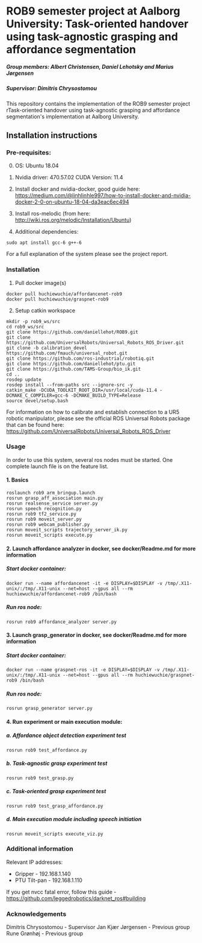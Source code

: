 # ROB9 semester project at Aalborg University: Task-oriented handover using task-agnostic grasping and affordance segmentation
##### Group members: Albert Christensen, Daniel Lehotsky and Marius Jørgensen
##### Supervisor: Dimitris Chrysostomou

This repository contains the implementation of the ROB9 semester project rTask-oriented handover using task-agnostic grasping and affordance segmentation's implementation at Aalborg University.

## Installation instructions

### Pre-requisites:

0. OS: Ubuntu 18.04

1. Nvidia driver: 470.57.02
	 CUDA Version:  11.4

2. Install docker and nvidia-docker, good guide here: https://medium.com/@linhlinhle997/how-to-install-docker-and-nvidia-docker-2-0-on-ubuntu-18-04-da3eac6ec494

3. Install ros-melodic (from here: http://wiki.ros.org/melodic/Installation/Ubuntu)

4. Additional dependencies:
```
sudo apt install gcc-6 g++-6
```

For a full explanation of the system please see the project report.


### Installation

1. Pull docker image(s)
```
docker pull huchiewuchie/affordancenet-rob9
docker pull huchiewuchie/graspnet-rob9
```

2. Setup catkin workspace
```
mkdir -p rob9_ws/src
cd rob9_ws/src
git clone https://github.com/daniellehot/ROB9.git
git clone https://github.com/UniversalRobots/Universal_Robots_ROS_Driver.git
git clone -b calibration_devel https://github.com/fmauch/universal_robot.git
git clone https://github.com/ros-industrial/robotiq.git
git clone https://github.com/daniellehot/ptu.git
git clone https://github.com/TAMS-Group/bio_ik.git
cd ..
rosdep update
rosdep install --from-paths src --ignore-src -y
catkin_make -DCUDA_TOOLKIT_ROOT_DIR=/usr/local/cuda-11.4 -DCMAKE_C_COMPILER=gcc-6 -DCMAKE_BUILD_TYPE=Release
source devel/setup.bash
```
For information on how to calibrate and establish connection to a UR5 robotic manipulator, please see the official ROS Universal Robots package that can be found here: https://github.com/UniversalRobots/Universal_Robots_ROS_Driver

### Usage

In order to use this system, several ros nodes must be started. One complete launch file is on the feature list.

#### 1. Basics
```
roslaunch rob9 arm_bringup.launch
rosrun grasp_aff_association main.py
rosrun realsense_service server.py
rosrun speech recognition.py
rosrun rob9 tf2_service.py
rosrun rob9 moveit_server.py
rosrun rob9 webcam_publisher.py
rosrun moveit_scripts trajectory_server_ik.py
rosrun moveit_scripts execute.py
```

#### 2. Launch affordance analyzer in docker, see docker/Readme.md for more information

##### Start docker container:
```
docker run --name affordancenet -it -e DISPLAY=$DISPLAY -v /tmp/.X11-unix/:/tmp/.X11-unix --net=host --gpus all --rm huchiewuchie/affordancenet-rob9 /bin/bash
```

##### Run ros node:
```
rosrun rob9 affordance_analyzer server.py
```


#### 3. Launch grasp_generator in docker, see docker/Readme.md for more information

##### Start docker container:
```
docker run --name graspnet-ros -it -e DISPLAY=$DISPLAY -v /tmp/.X11-unix/:/tmp/.X11-unix --net=host --gpus all --rm huchiewuchie/graspnet-rob9 /bin/bash
```

##### Run ros node:
```
rosrun grasp_generator server.py
```

#### 4. Run experiment or main execution module:

##### a. Affordance object detection experiment test
```
rosrun rob9 test_affordance.py
```

##### b. Task-agnostic grasp experiment test
```
rosrun rob9 test_grasp.py
```

##### c. Task-oriented grasp experiment test
```
rosrun rob9 test_grasp_affordance.py
```

##### d. Main execution module including speech initiation
```
rosrun moveit_scripts execute_viz.py
```

### Additional information
Relevant IP addresses:
- Gripper - 192.168.1.140
- PTU Tilt-pan - 192.168.1.110

If you get nvcc fatal error, follow this guide - https://github.com/leggedrobotics/darknet_ros#building

### Acknowledgements

Dimitris Chrysostomou - Supervisor
Jan Kjær Jørgensen - Previous group
Rune Grønhøj - Previous group
